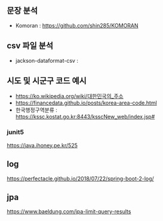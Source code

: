 ## 문장 분석
- Komoran :  https://github.com/shin285/KOMORAN
## csv 파일 분석
- jackson-dataformat-csv : 
## 시도 및 시군구 코드 예시
- https://ko.wikipedia.org/wiki/대한민국의_주소
- https://financedata.github.io/posts/korea-area-code.html
- 한국행정구역분류 : https://kssc.kostat.go.kr:8443/ksscNew_web/index.jsp#

### junit5
https://java.ihoney.pe.kr/525

## log
https://perfectacle.github.io/2018/07/22/spring-boot-2-log/ 

## jpa
https://www.baeldung.com/jpa-limit-query-results

